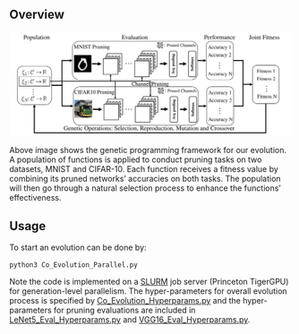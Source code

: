 ## Overview

<a><img src='../Assets/Evolution_Flowchart.svg' width=1100></a>

Above image shows the genetic programming framework for our evolution. 
A population of functions is applied to conduct pruning tasks on two datasets, MNIST and CIFAR-10. 
Each function receives a fitness value by combining its pruned networks’
accuracies on both tasks. 
The population will then go through a natural selection process to enhance the functions’ effectiveness.

## Usage

To start an evolution can be done by: 
```
python3 Co_Evolution_Parallel.py
```

Note the code is implemented on a [SLURM](https://slurm.schedmd.com/documentation.html) job server (Princeton TigerGPU) for generation-level parallelism. 
The hyper-parameters for overall evolution process is specified by [Co_Evolution_Hyperparams.py]('./Co_Evolution_Hyperparams.py') 
and the hyper-parameters for pruning evaluations are included in  [LeNet5_Eval_Hyperparams.py]('./LeNet5_Eval_Hyperparams.py') and [VGG16_Eval_Hyperparams.py]('./VGG16_Eval_Hyperparams.py').


